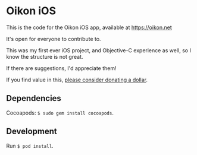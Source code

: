 # Oikon iOS

This is the code for the Oikon iOS app, available at https://oikon.net

It's open for everyone to contribute to.

This was my first ever iOS project, and Objective-C experience as well, so I know the structure is not great.

If there are suggestions, I'd appreciate them!

If you find value in this, [please consider donating a dollar](https://medium.com/@BrunoBernardino/if-i-ve-helped-you-consider-donating-86952f22e3b4).

## Dependencies

Cocoapods: `$ sudo gem install cocoapods`.

## Development

Run `$ pod install`.
